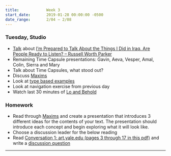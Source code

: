 ```yaml
---
title:            Week 3
start_date:       2019-01-28 00:00:00 -0500
date_range:       2/04 – 2/08
---
```


### Tuesday, Studio

- [Talk](https://docs.google.com/document/d/1SasK6M2XYBT9EggStuVZi0uh2W7wzJgV55KdRBmlVCo/edit?usp=sharing) about [I’m Prepared to Talk About the Things I Did in Iraq. Are People Ready to Listen? – Russell Worth Parker](https://www.nytimes.com/2019/01/17/magazine/iraq-marine-phraselator.html)
- Remaining Time Capsule presentations: Gavin, Aeva, Vesper, Amal, Colin, Sierra and Mary
- Talk about Time Capsules, what stood out?
- Discuss [Maxims](../projects/maxims)
- Look at [type based examples](https://paper.dropbox.com/doc/Maxims-Intro--AW~BFslrzOPVY04oCWHg~kKaAQ-9cOXvdWgpIaryO6sXXUFm)
- Look at navigation exercise from previous day
- Watch last 30 minutes of [Lo and Behold](https://www.netflix.com/watch/80097363?source=35)

### Homework
- Read through [Maxims](../projects/maxims) and create a presentation that introduces 3 different ideas for the contents of your text. The presentation should introduce each concept and begin exploring what it will look like.
- Choose a discussion leader for the below reading
- Read [Conversation 1: art.yale.edu (pages 3 through 17 in this pdf)](https://www.dropbox.com/s/p1ikztkma7mi0xf/yale-reader.pdf?dl=0) and write a [discussion question](https://docs.google.com/document/d/1EzxwqxXGLd2a0oGzoalJIt3CRRbPxdPdn6J9j_Ph3vc/edit?usp=sharing)

---


